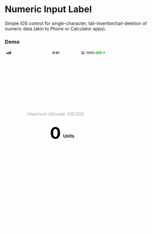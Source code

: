 # Numeric Input Label

Simple iOS control for single-character, tail-insertion/tail-deletion of numeric data (akin to Phone or Calculator apps). 

### Demo

![Capture Video](https://github.com/nicolas-miari/Numeric-Input-Label/blob/master/Resources/Numeric.gif?raw=true)
